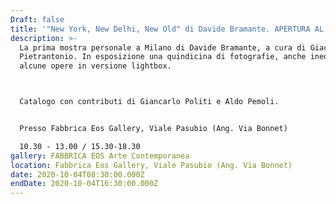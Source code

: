 ```yaml
---
Draft: false
title: '"New York, New Delhi, New Old" di Davide Bramante. APERTURA AL PUBBLICO'
description: >-
  La prima mostra personale a Milano di Davide Bramante, a cura di Giacinto Di
  Pietrantonio. In esposizione una quindicina di fotografie, anche inedite, e
  alcune opere in versione lightbox.



  Catalogo con contributi di Giancarlo Politi e Aldo Pemoli.


  Presso Fabbrica Eos Gallery, Viale Pasubio (Ang. Via Bonnet)

  10.30 - 13.00 / 15.30-18.30
gallery: FABBRICA EOS Arte Contemporanea
location: Fabbrica Eos Gallery, Viale Pasubio (Ang. Via Bonnet)
date: 2020-10-04T08:30:00.000Z
endDate: 2020-10-04T16:30:00.000Z
---
```

